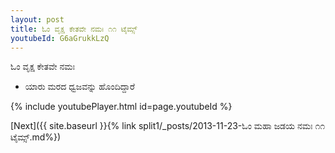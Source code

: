 ```yaml
---
layout: post
title: ಓಂ ವೃಕ್ಷ ಕೇತವೇ ನಮಃ ೧೧ ಟೈಮ್ಸ್
youtubeId: G6aGrukkLzQ
---
```

 
 
 ಓಂ ವೃಕ್ಷ ಕೇತವೇ ನಮಃ  
 
 -  ಯಾರು ಮರದ ಧ್ವಜವನ್ನು ಹೊಂದಿದ್ದಾರೆ 
 
  
 
  
 
 
 
 
 
 


{% include youtubePlayer.html id=page.youtubeId %}
 
[Next]({{ site.baseurl }}{% link  split1/_posts/2013-11-23-ಓಂ ಮಹಾ ಜಡಯ ನಮಃ ೧೧ ಟೈಮ್ಸ್.md%})
 
